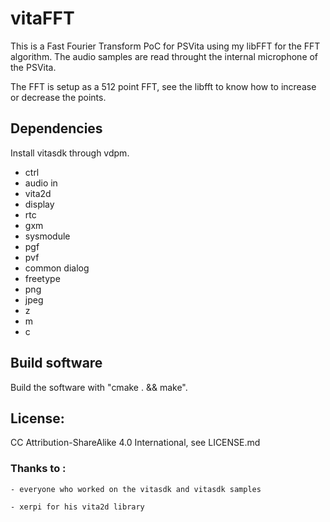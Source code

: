 # vitaFFT


This is a Fast Fourier Transform PoC for PSVita using my libFFT for the FFT algorithm.
The audio samples are read throught the internal microphone of the PSVita.

The FFT is setup as a 512 point FFT, see the libfft to know how to increase or decrease the points.

## Dependencies

Install vitasdk through vdpm.

* ctrl
* audio in
* vita2d
* display
* rtc
* gxm
* sysmodule
* pgf
* pvf
* common dialog
* freetype
* png
* jpeg
* z
* m
* c

## Build software

Build the software with "cmake . && make".

## License:

CC Attribution-ShareAlike 4.0 International, see LICENSE.md

### Thanks to :

	- everyone who worked on the vitasdk and vitasdk samples

	- xerpi for his vita2d library
